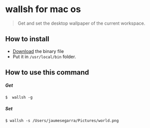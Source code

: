 #  wallsh for mac os

> Get and set the desktop wallpaper of the current workspace.

## How to install
- [Download](https://github.com/jaumesegarra/wallsh-macos/releases) the binary file 
- Put it in `/usr/local/bin`  folder.


## How to use this command

##### Get
```
$  wallsh -g
```

##### Set 
```
$ wallsh -s /Users/jaumesegarra/Pictures/world.png
```
